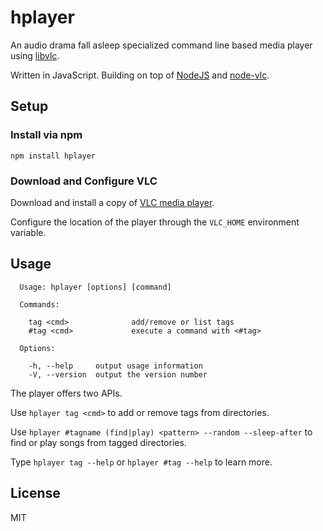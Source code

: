# hplayer

An audio drama fall asleep specialized command line based media player using [libvlc](https://www.videolan.org/vlc/libvlc.html).

Written in JavaScript. Building on top of [NodeJS](http://nodejs.org) and [node-vlc](https://github.com/Nikku/node-vlc).


## Setup


### Install via npm

```
npm install hplayer
```


### Download and Configure VLC

Download and install a copy of [VLC media player](https://www.videolan.org/vlc/).

Configure the location of the player through the `VLC_HOME` environment variable.


## Usage

```plaintext
  Usage: hplayer [options] [command]

  Commands:

    tag <cmd>              add/remove or list tags
    #tag <cmd>             execute a command with <#tag>

  Options:

    -h, --help     output usage information
    -V, --version  output the version number

```

The player offers two APIs.

Use `hplayer tag <cmd>` to add or remove tags from directories.

Use `hplayer #tagname (find|play) <pattern> --random --sleep-after` to find or play songs from tagged directories.

Type `hplayer tag --help` or `hplayer #tag --help` to learn more.


## License

MIT